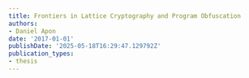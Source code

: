 ```yaml
---
title: Frontiers in Lattice Cryptography and Program Obfuscation
authors:
- Daniel Apon
date: '2017-01-01'
publishDate: '2025-05-18T16:29:47.129792Z'
publication_types:
- thesis
---
```

